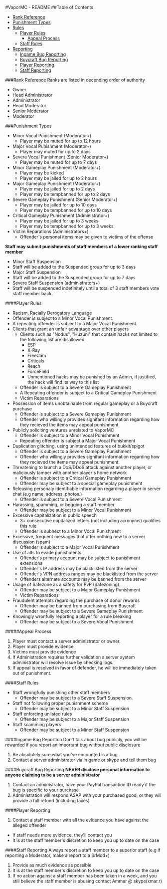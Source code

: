 #VaporMC - README
##Table of Contents
- [Rank Reference](#rank-reference)
- [Punishment Types](#punishment-types)
- [Rules](#player-rules)
  - [Player Rules](#player-rules)
    - [Appeal Process](#appeal-process)
  - [Staff Rules](#staff-rules)
- [Reporting](#reporting)
  - [Ingame Bug Reporting](#ingame-bug-reporting)
  - [Buycraft Bug Reporting](#buycraft-bug-reporting)
  - [Player Reporting](#player-reporting)
  - [Staff Reporting](#staff-reporting)
 
###Rank Reference
Ranks are listed in decending order of authority
- Owner 
- Head Administrator
- Administrator
- Head Moderator
- Senior Moderator
- Moderator

###Punishment Types
- Minor Vocal Punishment (Moderator+)
  - Player may be muted for up to 12 hours
- Major Vocal Punishment (Moderator+)
  - Player may muted for up to 2 days
- Severe Vocal Punishment (Senior Moderator+)
  - Player may be muted for up to 7 days
- Minor Gameplay Punishment (Moderator+)
  - Player may be kicked
  - Player may be jailed for up to 2 hours
- Major Gameplay Punishment (Moderator+)
  - Player may be jailed for up to 2 days
  - Player may be tempbanned for up to 2 days
- Severe Gameplay Punishment (Senior Moderator+)
  - Player may be jailed for up to 10 days
  - Player may be tempbanned for up to 10 days
- Critical Gameplay Punishment (Administrator+)
  - Player may be jailed for up to 3 weeks
  - Player may be tempbanned for up to 3 weeks
- Victim Reparations (Administrators+)
  - Offender's personal items may be given to victims of the offense

__Staff may submit punishments of staff members of a lower ranking staff member__
- Minor Staff Suspension
 - Staff will be added to the Suspended group for up to 3 days
- Major Staff Suspension
 - Staff will be added to the Suspended group for up to 7 days
- Severe Staff Suspension (administrators+)
 - Staff will be suspended indefinitely until a total of 3 staff members vote staff member back.

####Player Rules
- Racism, Racially Derogatory Language
 - Offender is subject to a Minor Vocal Punishment.
 - A repeating offender is subject to a Major Vocal Punishment.
- Clients that grant an unfair advantage over other players
  - Clients such as "Nodus", "Huzuni" that contain hacks not limited to the following list are disallowed
    - ESP
    - X-Ray
    - FreeCam
    - Criticals
    - Reach
    - ForceField
    - Unmentioned hacks may be punished by an Admin, if justified, the hack will find its way to this list
  - Offender is subject to a Severe Gameplay Punishment
  - A Repeating offender is subject to a Critical Gameplay Punishment
  - Victim Reparations
- Possession of items unobtainable from regular gameplay or a Buycraft purchase
  - Offender is subject to a Severe Gameplay Punishment
  - Offender who willingly provides signifant information regarding how they recieved the items may appeal punishment.
- Publicly soliciting ventures unrelated to VaporMC
  - Offender is subject to a Minor Vocal Punishment
  - Repeating offender is subject a Major Vocal Punishment
- Duplication glitching, using unintended features of bukkit/spigot
  - Offender is subject to a Severe Gameplay Punishment
  - Offender who willingly provides signifant information regarding how they recieved the items may appeal punishment.
- Threatening to launch a DoS/DDoS attack against another player, or maliciously tamper with another player's home network
  - Offender is subject to a Critical Gameplay Punishment
  - Offender may be subject to a special gameplay punishment
- Releasing personaly identifiable information regarding a player in server chat (e.g name, address, photos.)
  - Offender is subject to a Severe Vocal Punishment
- Harassing, spamming, or begging a staff member
  - Offender may be subject to a Minor Vocal Punishment
- Excessive capitalization in public speech
  - 3+ consecutive capitalized letters (not including acronyms) qualifies this rule
  - Offender is subhect to a Minor Vocal Punishment
- Excessive, frequent messages that offer nothing new to a server discussion (spam)
  - Offender is subject to a Major Vocal Punishment
- Use of alts to evade punishments
  - Offender's primary account may be subject to punishment extensions
  - Offender's IP address may be blacklisted from the server
  - Offender's VPN address ranges may be blacklisted from the server
  - Offenders alternate accounts may be banned from the server
- Usage of Safezone as a safety for PvP (Safezoning)
  - Offender may be subject to a Major Gameplay Punishment
  - Victim Reparations
- Fraudulent attempts regarding the purchase of donor rewards
  - Offender may be banned from purchasing from Buycraft
  - Offender may be subject to a Severe Gameplay Punishment
- Knowingly wronfully reporting a player for a rule breaking
  - Offender may be subject to a Severe Vocal Punishment

#####Appeal Process
1. Player must contact a server administrator or owner.
2. Player must provide evidence
3. Victims must provide evidence
4. If Administration requires further validation a server system administrator will resolve issue by checking logs.
5. If appeal is resolved in favor of defender, he will be immediately taken out of punishment.

####Staff Rules
- Staff wrongfully punishing other staff members
  - Offender may be subject to a Severe Staff Suspension.
- Staff not following proper punishment scheme
  - Offender may be subject to a Minor Staff Suspension
- Staff enforcing unlisted rules
  - Offender may be subject to a Major Staff Suspension
- Staff scamming players 
  - Offender may be subject to a Minor Staff Suspension

####Ingame Bug Reportion
Don't talk about bug publicly, you will be rewarded if you report an important bug without public disclosure
1. Be absolutely sure what you've encounted is a bug
2. Contact a server administrator via in game or skype and tell them bug

####Buycraft Bug Reporting
__NEVER disclose personal information to anyone claiming to be a server administrator__
1. Contact an administrator, have your PayPal transaction ID ready if the bug is specific to your purchase
2. Administration will respond ASAP with your purchased good, or they will provide a full refund (including taxes)

####Player Reporting
1. Contact a staff member with all the evidence you have against the alleged offender
- If staff needs more evidence, they'll contact you
- It is at the staff member's discretion to keep you up to date on the case

####Staff Reporting
Always report a staff member to a superior staff (e.g if reporting a Moderator, make a report to a SrMod+)
1. Provide as much evidence as possible
2. It is at the staff member's discretion to keep you up to date on the case
3. If no action against a staff member has been taken in a week, and you still believe the staff member is abusing contact Ammar @ skype(xmar.r)
